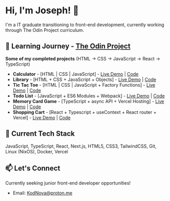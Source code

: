 # Hi, I'm Joseph! 👋

I'm a IT graduate transitioning to front-end development, currently working through The Odin Project curriculum.

## 🚀 Learning Journey - [The Odin Project](https://www.theodinproject.com/)
**Some of my completed projects** (HTML → CSS → JavaScript → React → TypeScript)

- **Calculator** - [HTML | CSS | JavaScript] - [Live Demo](https://kodnova.github.io/Odin-Calculator/) | [Code](https://github.com/KodNova/Odin-Calculator)
- **Library** - [HTML + CSS +  JavaScript + Objects] - [Live Demo](https://kodnova.github.io/Odin-Library/) | [Code](https://github.com/KodNova/Odin-Library)
- **Tic Tac Toe** - [HTML | CSS | JavaScript + Factory Functions] - [Live Demo](https://kodnova.github.io/Odin-Tic-Tac-Toe/) | [Code](https://github.com/KodNova/Odin-Tic-Tac-Toe)
- **Todo List** - [JavaScript + ES6 Modules + Webpack] - [Live Demo](https://kodnova.github.io/Odin-Todo-List/) | [Code](https://github.com/KodNova/Odin-Todo-List)
- **Memory Card Game** - [TypeScript + async API + Vercel Hosting] - [Live Demo](https://odin-memory-card-xi.vercel.app/) | [Code](https://github.com/KodNova/odin-memory-card)
- **Shopping Cart** - [React + Typescript + useContext + React router + Vercel] - [Live Demo](https://odin-shopping-cart-navy.vercel.app/) | [Code](https://github.com/KodNova/odin-shopping-cart)
<!--
*[Link to view all 17 projects](github-link)*
-->

## 🔧 Current Tech Stack
JavaScript, TypeScript, React, Next.js, HTML5, CSS3, TailwindCSS, Git, Linux (NixOS), Docker, Vercel

## 📫 Let's Connect
Currently seeking junior front-end developer opportunities!
- Email: KodNova@proton.me
